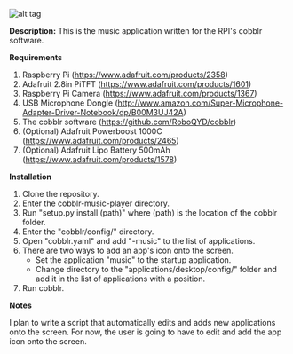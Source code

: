 ![alt tag](https://raw.githubusercontent.com/TheQYD/cobblr-music-player/master/music.png)

**Description:** This is the music application written for the RPI's cobblr software.

**Requirements**
 1. Raspberry Pi (https://www.adafruit.com/products/2358)
 2. Adafruit 2.8in PiTFT (https://www.adafruit.com/products/1601)
 3. Raspberry Pi Camera (https://www.adafruit.com/products/1367)
 4. USB Microphone Dongle (http://www.amazon.com/Super-Microphone-Adapter-Driver-Notebook/dp/B00M3UJ42A)
 5. The cobblr software (https://github.com/RoboQYD/cobblr)
 6. (Optional) Adafruit Powerboost 1000C (https://www.adafruit.com/products/2465)
 7. (Optional) Adafruit Lipo Battery 500mAh (https://www.adafruit.com/products/1578)

**Installation**
 1. Clone the repository.
 2. Enter the cobblr-music-player directory.
 3. Run "setup.py install (path)" where (path) is the location of the cobblr folder.
 4. Enter the "cobblr/config/" directory.
 5. Open "cobblr.yaml" and add "-music" to the list of applications.
 6. There are two ways to add an app's icon onto the screen.
    - Set the application "music" to the startup application.
    - Change directory to the "applications/desktop/config/" folder and add it in the list of applications with a                 position.
 7. Run cobblr.

**Notes**
 
  I plan to write a script that automatically edits and adds new applications onto the screen. For now, the user is going to   have to edit and add the app icon onto the screen.
